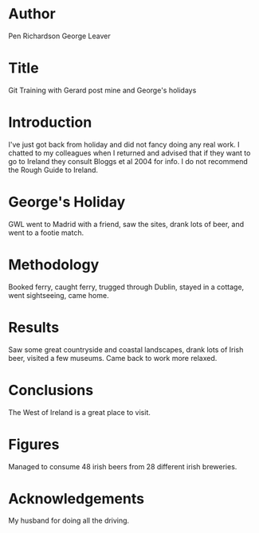 # Author
Pen Richardson
George Leaver

# Title

Git Training with Gerard post mine and George's holidays


# Introduction

I've just got back from holiday and did not fancy doing any real work.
I chatted to my colleagues when I returned and advised that if they want to go to Ireland they consult Bloggs et al 2004 for info.
I do not recommend the Rough Guide to Ireland.

# George's Holiday

GWL went to Madrid with a friend, saw the sites, drank lots of beer, and went to a footie match.

# Methodology

Booked ferry, caught ferry, trugged through Dublin, stayed in a cottage, went sightseeing, came home.

# Results

Saw some great countryside and coastal landscapes, drank lots of Irish beer, visited a few museums. Came back to work more relaxed.

# Conclusions

The West of Ireland is a great place to visit. 

# Figures

Managed to consume 48 irish beers from 28 different irish breweries.

# Acknowledgements

My husband for doing all the driving.
